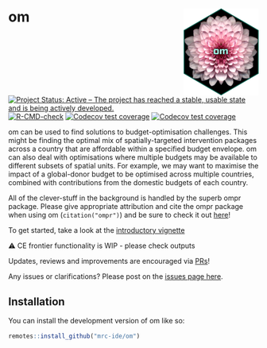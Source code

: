 
<!-- README.md is generated from README.Rmd. Please edit that file -->

# om <img src="man/figures/Om.png" align="right" width=30% height=30% />

<!-- badges: start -->

[![Project Status: Active – The project has reached a stable, usable
state and is being actively
developed.](https://www.repostatus.org/badges/latest/active.svg)](https://www.repostatus.org/#active)
[![R-CMD-check](https://github.com/mrc-ide/om/workflows/R-CMD-check/badge.svg)](https://github.com/mrc-ide/om/actions)
[![Codecov test
coverage](https://codecov.io/gh/mrc-ide/om/branch/main/graph/badge.svg)](https://app.codecov.io/gh/mrc-ide/om?branch=main)
[![Codecov test
coverage](https://codecov.io/gh/mrc-ide/om/graph/badge.svg)](https://app.codecov.io/gh/mrc-ide/om)
<!-- badges: end -->

om can be used to find solutions to budget-optimisation challenges. This
might be finding the optimal mix of spatially-targeted intervention
packages across a country that are affordable within a specified budget
envelope. om can also deal with optimisations where multiple budgets may
be available to different subsets of spatial units. For example, we may
want to maximise the impact of a global-donor budget to be optimised
across multiple countries, combined with contributions from the domestic
budgets of each country.

All of the clever-stuff in the background is handled by the superb ompr
package. Please give appropriate attribution and cite the ompr package
when using om (`citation("ompr")`) and be sure to check it out
[here](https://dirkschumacher.github.io/ompr/)!

To get started, take a look at the [introductory
vignette](https://mrc-ide.github.io/om/articles/Introduction.html)

:warning: CE frontier functionality is WIP - please check outputs

Updates, reviews and improvements are encouraged via
[PRs](https://github.com/mrc-ide/om/pulls)!

Any issues or clarifications? Please post on the [issues page
here](https://github.com/mrc-ide/om/issues).

## Installation

You can install the development version of om like so:

``` r
remotes::install_github("mrc-ide/om")
```
